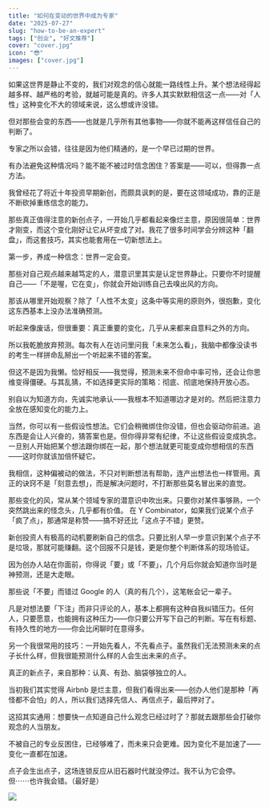 ```yaml
---
title: "如何在变动的世界中成为专家"
date: "2025-07-27"
slug: "how-to-be-an-expert"
tags: ["创业", "好文推荐"]
cover: "cover.jpg"
icon: "😎"
images: ["cover.jpg"]
---
```

如果这世界是静止不变的，我们对观念的信心就能一路线性上升。某个想法经得起越多样、越严格的考验，就越可能是真的。许多人其实默默相信这一点——对「人性」这种变化不大的领域来说，这么想或许没错。



但对那些会变的东西——也就是几乎所有其他事物——你就不能再这样信任自己的判断了。



专家之所以会错，往往是因为他们精通的，是一个早已过期的世界。



有办法避免这种情况吗？能不能不被过时信念困住？答案是——可以，但得靠一点方法。



我曾经花了将近十年投资早期新创，而颇具讽刺的是，要在这领域成功，靠的正是不断砍掉重练信念的能力。



那些真正值得注意的新创点子，一开始几乎都看起来像烂主意，原因很简单：世界才刚变，而这个变化刚好让它从坏变成了对。我花了很多时间学会分辨这种「翻盘」，而这套技巧，其实也能套用在一切新想法上。



第一步，养成一种信念：世界一定会变。



那些对自己观点越来越笃定的人，潜意识里其实是认定世界静止。只要你不时提醒自己——「不是喔，它在变」，你就会开始训练自己去嗅出风的方向。



那该从哪里开始观察？除了「人性不太变」这条中等实用的原则外，很抱歉，变化这东西基本上没办法准确预测。



听起来像废话，但很重要：真正重要的变化，几乎从来都来自意料之外的方向。



所以我乾脆放弃预测。每次有人在访问里问我「未来怎么看」，我脑中都像没读书的考生一样拼命乱掰出一个听起来不错的答案。



但这不是因为我懒。恰好相反——我觉得，预测未来不但命中率可怜，还会让你思维变得僵硬。与其乱猜，不如选择更实际的策略：彻底、彻底地保持开放心态。



别自以为知道方向，先诚实地承认——我根本不知道哪边才是对的。然后把注意力全放在感知变化的能力上。



当然，你可以有一些假设性想法。它们会稍微绑住你没错，但也会驱动你前进。追东西是会让人兴奋的，猜答案也是。但你得非常有纪律，不让这些假设变成执念。
一旦别人开始把某个想法跟你绑在一起，那个想法就更可能变成你想相信的东西——这时你就该加倍怀疑它。



我相信，这种偏被动的做法，不只对判断想法有帮助，连产出想法也一样管用。真正的诀窍不是「刻意去想」，而是解决问题时，不打断那些莫名冒出来的直觉。



那些变化的风，常从某个领域专家的潜意识中吹出来。只要你对某件事够熟，一个突然跳出来的怪念头，几乎都有价值。
在 Y Combinator，如果我们说某个点子「疯了点」，那通常是称赞——搞不好还比「这点子不错」更赞。



新创投资人有极高的动机要刷新自己的信念。只要比别人早一步意识到某个点子不是垃圾，那就可能赚翻。这个回报不只是钱，更是你整个判断体系的现场验证。



因为创办人站在你面前，你得说「要」或「不要」，几个月后你就会知道你当时是神预测，还是大走眼。



那些说「不要」而错过 Google 的人（真的有几个），这笔帐会记一辈子。



凡是对想法要「下注」而非只评论的人，基本上都拥有这种自我纠错压力。任何人，只要愿意，也能拥有这种压力——你只要公开写下自己的判断。写在有标题、有持久性的地方——你会比闲聊时在意得多。



另一个我很常用的技巧：一开始先看人，不先看点子。虽然我们无法预测未来的点子长什么样，但我很能预测什么样的人会生出未来的点子。



真正的新点子，来自那种：认真、有劲、脑袋够独立的人。



当初我们其实觉得 Airbnb 是烂主意，但我们看得出来——创办人他们是那种「再怪都不会怕」的人，所以我们选择先信人、再信点子，最后押对了。



这招其实通用：想要快一点知道自己什么观念已经过时了？那就去跟那些会打破你观念的人当朋友。



不被自己的专业反困住，已经够难了，而未来只会更难。因为变化不是加速了——变化一直都在加速。



点子会生出点子，这场连锁反应从旧石器时代就没停过。我不认为它会停。
但⋯⋯也许我会错。（最好是）




![](https://prod-files-secure.s3.us-west-2.amazonaws.com/112d0858-5090-4d34-a606-b75eb8d65fd2/46476355-9cf3-4e99-9b7a-3531bc426380/1000202064.png?X-Amz-Algorithm=AWS4-HMAC-SHA256&X-Amz-Content-Sha256=UNSIGNED-PAYLOAD&X-Amz-Credential=ASIAZI2LB466QYXLUHIM%2F20250803%2Fus-west-2%2Fs3%2Faws4_request&X-Amz-Date=20250803T094744Z&X-Amz-Expires=3600&X-Amz-Security-Token=IQoJb3JpZ2luX2VjEPD%2F%2F%2F%2F%2F%2F%2F%2F%2F%2FwEaCXVzLXdlc3QtMiJGMEQCIBE81rAyZEyJyy3lSe%2B6MsZ06OY1%2BD5gdHhpn6xYSCfRAiBA84SL4Ywq5J%2Bevi8jjyYMK4NqrQk9aBNZSh4OxJL30Cr%2FAwgoEAAaDDYzNzQyMzE4MzgwNSIMhwx%2B3LSFv06fypVPKtwDMoKEXj%2Fiy4EwVc0P7fWQRTV3q2y2KPyfRvyScn4oNbB56aUTMlNJnDajEO37fYL8ABFqBTp4ileyuPHOrtqhZlKhux9yy1CBeA%2FWPxcc8WA4ySBjEaA%2BqzPpwRMISjxLaBh1nqOZx4sSKeaiLO0QjasTevV3xwc3nHGMiJBejZHXIxppq2xgLvLXX%2Fek6OK%2F0BsFlz09poyRXVOHS6z%2BzxLDbrSHEs%2FlrF7eJwNBpAqfbtMKiS3tF7Gd36Gk7BblUbVQcijynitgDlBTX15BkgRmUrMdKCKuoiGb1ZMhaxT3g5eQZF75RXHzo1V3oBA5LvYLYeiuvjKcRT9oIrRCX8f0H2roACVXYwx83M%2BDqmRBWGX2JSI%2FBQXRzmIDVdFPYqHWVMb8EPXxhXfBuzPSRIfWdPSwwzTvae2Ilvk24Vy9ofvpGZkM158N%2FjaoQu8iMXiQAFqufffN4qfiuVGhlCTnn0g%2FlcCp%2F5t%2Ftx9G5nKItzpiAEG1j8xK2JKEEgvHQjV%2FZwrcFgbw0lu2J7f5oz8XyY1x24cpAWe%2FXNlYsFpfvSWmGLv7R06W0una3dNdHV3CEZVIqqTQ5Za4ArgCD9UyoCJyFe%2B2Laf9GbinC9qZOh5VlvLrYVmcmO8wjJ28xAY6pgG0FC3etbaSV2nhqEJSvWMse94KExtraeW2bKizAEWRDt52XbaWX4i1onpfpCCW07zDO8WUHEvOP19DOLsl%2FTTyOvH%2B2H4GCjNP63TgAeMwYQKBhvkl6eHURYSg3kqvddIs87qoaV0QRe%2FY9zAjPpSmsu15iVqMDGqrOo3tZ7JTNPenSEja7%2FVk7y8x7xGaB%2FKJVXzm0fV%2FP77DgxLwlwBDIL%2F6Oiut&X-Amz-Signature=93a19b07b4be121328e3a2d3ee43d6785b4016a5270cd46764f472310e7f159c&X-Amz-SignedHeaders=host&x-amz-checksum-mode=ENABLED&x-id=GetObject)

